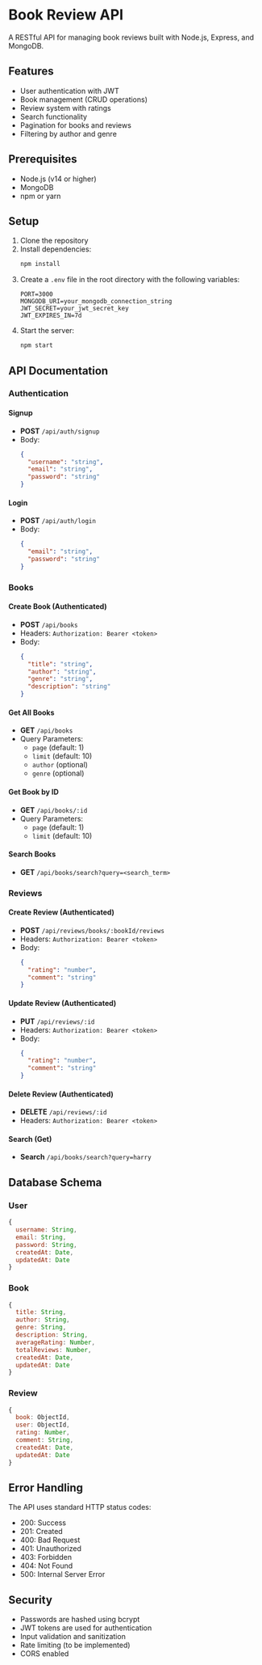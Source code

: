 # Book Review API

A RESTful API for managing book reviews built with Node.js, Express, and MongoDB.

## Features

- User authentication with JWT
- Book management (CRUD operations)
- Review system with ratings
- Search functionality
- Pagination for books and reviews
- Filtering by author and genre

## Prerequisites

- Node.js (v14 or higher)
- MongoDB
- npm or yarn

## Setup

1. Clone the repository
2. Install dependencies:
   ```bash
   npm install
   ```
3. Create a `.env` file in the root directory with the following variables:
   ```
   PORT=3000
   MONGODB_URI=your_mongodb_connection_string
   JWT_SECRET=your_jwt_secret_key
   JWT_EXPIRES_IN=7d
   ```
4. Start the server:
   ```bash
   npm start
   ```

## API Documentation

### Authentication

#### Signup
- **POST** `/api/auth/signup`
- Body:
  ```json
  {
    "username": "string",
    "email": "string",
    "password": "string"
  }
  ```

#### Login
- **POST** `/api/auth/login`
- Body:
  ```json
  {
    "email": "string",
    "password": "string"
  }
  ```

### Books

#### Create Book (Authenticated)
- **POST** `/api/books`
- Headers: `Authorization: Bearer <token>`
- Body:
  ```json
  {
    "title": "string",
    "author": "string",
    "genre": "string",
    "description": "string"
  }
  ```

#### Get All Books
- **GET** `/api/books`
- Query Parameters:
  - `page` (default: 1)
  - `limit` (default: 10)
  - `author` (optional)
  - `genre` (optional)

#### Get Book by ID
- **GET** `/api/books/:id`
- Query Parameters:
  - `page` (default: 1)
  - `limit` (default: 10)

#### Search Books
- **GET** `/api/books/search?query=<search_term>`

### Reviews

#### Create Review (Authenticated)
- **POST** `/api/reviews/books/:bookId/reviews`
- Headers: `Authorization: Bearer <token>`
- Body:
  ```json
  {
    "rating": "number",
    "comment": "string"
  }
  ```

#### Update Review (Authenticated)
- **PUT** `/api/reviews/:id`
- Headers: `Authorization: Bearer <token>`
- Body:
  ```json
  {
    "rating": "number",
    "comment": "string"
  }
  ```

#### Delete Review (Authenticated)
- **DELETE** `/api/reviews/:id`
- Headers: `Authorization: Bearer <token>`

#### Search  (Get)
- **Search** `/api/books/search?query=harry`

## Database Schema

### User
```javascript
{
  username: String,
  email: String,
  password: String,
  createdAt: Date,
  updatedAt: Date
}
```

### Book
```javascript
{
  title: String,
  author: String,
  genre: String,
  description: String,
  averageRating: Number,
  totalReviews: Number,
  createdAt: Date,
  updatedAt: Date
}
```

### Review
```javascript
{
  book: ObjectId,
  user: ObjectId,
  rating: Number,
  comment: String,
  createdAt: Date,
  updatedAt: Date
}
```

## Error Handling

The API uses standard HTTP status codes:
- 200: Success
- 201: Created
- 400: Bad Request
- 401: Unauthorized
- 403: Forbidden
- 404: Not Found
- 500: Internal Server Error

## Security

- Passwords are hashed using bcrypt
- JWT tokens are used for authentication
- Input validation and sanitization
- Rate limiting (to be implemented)
- CORS enabled 